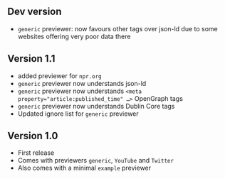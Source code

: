 ## Dev version
* `generic` previewer: now favours other tags over json-ld due to some websites offering very poor data there

## Version 1.1
* added previewer for `npr.org`
* `generic` previewer now understands json-ld
* `generic` previewer now understands `<meta property="article:published_time" …>`  OpenGraph tags 
* `generic` previewer now understands Dublin Core tags
* Updated ignore list for `generic` previewer

## Version 1.0

* First release
* Comes with previewers `generic`, `YouTube` and `Twitter`
* Also comes with a minimal `example` previewer
